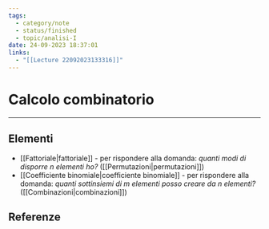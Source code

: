 ```yaml
---
tags:
  - category/note
  - status/finished
  - topic/analisi-I
date: 24-09-2023 18:37:01
links:
  - "[[Lecture 22092023133316]]"
---
```

# Calcolo combinatorio
---
## Elementi
- [[Fattoriale|fattoriale]] - per rispondere alla domanda: _quanti modi di disporre $n$ elementi ho?_ ([[Permutazioni|permutazioni]])
- [[Coefficiente binomiale|coefficiente binomiale]] - per rispondere alla domanda: _quanti sottinsiemi di $m$ elementi posso creare da $n$ elementi?_ ([[Combinazioni|combinazioni]])

## Referenze